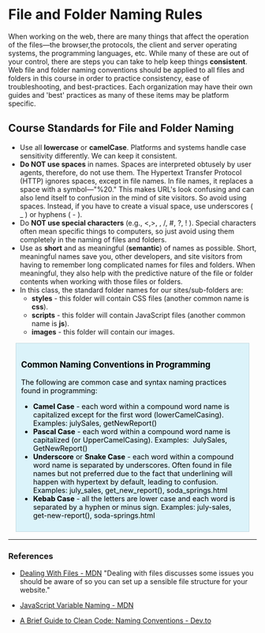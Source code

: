 # File and Folder Naming Rules

When working on the web, there are many things that affect the operation of the files—the browser,the protocols, the client and server operating systems, the programming languages, etc. While many of these are out of your control, there are steps you can take to help keep things **consistent**. Web file and folder naming conventions should be applied to all files and folders in this course in order to practice consistency, ease of troubleshooting, and best-practices. Each organization may have their own guides and 'best' practices as many of these items may be platform specific.

## Course Standards for File and Folder Naming

- Use all **lowercase** or **camelCase**. Platforms and systems handle case sensitivity differently. We can keep it consistent.
- **Do NOT use spaces** in names. Spaces are interpreted obtusely by user agents, therefore, do not use them. The Hypertext Transfer Protocol (HTTP) ignores spaces, except in file names. In file names, it replaces a space with a symbol—"%20." This makes URL's look confusing and can also lend itself to confusion in the mind of site visitors. So avoid using spaces. Instead, if you have to create a visual space, use underscores ( \_ ) or hyphens ( - ).
- Do **NOT use special characters** (e.g., <,>, \, /, #, ?, ! ). Special characters often mean specific things to computers, so just avoid using them completely in the naming of files and folders.
- Use as **short** and as meaningful (**semantic**) of names as possible. Short, meaningful names save you, other developers, and site visitors from having to remember long complicated names for files and folders. When meaningful, they also help with the predictive nature of the file or folder contents when working with those files or folders.
- In this class, the standard folder names for our sites/sub-folders are:
  - **styles** - this folder will contain CSS files (another common name is **css**).
  - **scripts** - this folder will contain JavaScript files (another common name is **js**).
  - **images** - this folder will contain our images.

<div style="background-color: #dbf3fa; padding: 10px; border: 1px solid rgba(0,0,0,.1); font-size: 0.9rem; margin: 0px 15px 15px; color: #000000;">

### Common Naming Conventions in Programming

The following are common case and syntax naming practices found in programming:

- **Camel Case** - each word within a compound word name is capitalized except for the first word (lowerCamelCasing).
  Examples: julySales, getNewReport()
- **Pascal Case** - each word within a compound word name is capitalized (or UpperCamelCasing).
  Examples:  JulySales, GetNewReport()
- **Underscore** or **Snake Case** - each word within a compound word name is separated by underscores. Often found in file names but not preferred due to the fact that underlining will happen with hypertext by default, leading to confusion.
  Examples: july_sales, get_new_report(), soda_springs.html
- **Kebab Case** - all the letters are lower case and each word is separated by a hyphen or minus sign.
Examples: july-sales, get-new-report(), soda-springs.html
</div>

---

### References

- [Dealing With Files - MDN](https://developer.mozilla.org/en-US/docs/Learn/Getting_started_with_the_web/Dealing_with_files)
  "Dealing with files discusses some issues you should be aware of so you can set up a sensible file structure for your website."

- [JavaScript Variable Naming - MDN](https://developer.mozilla.org/en-US/docs/MDN/Contribute/Guidelines/Code_guidelines/JavaScript#Variable_naming)

- [A Brief Guide to Clean Code: Naming Conventions - Dev.to](https://dev.to/danialmalik/a-beginner-s-guide-to-clean-code-part1-naming-conventions-139l)

